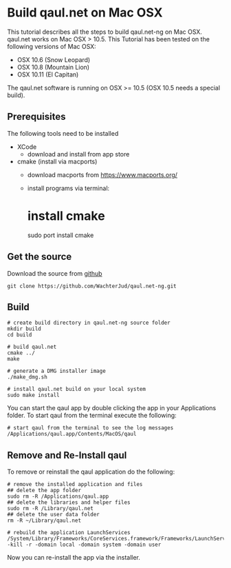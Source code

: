 Build qaul.net on Mac OSX
=========================

This tutorial describes all the steps to build qaul.net-ng on Mac OSX. qaul.net works on
Mac OSX > 10.5. This Tutorial has been tested on the following versions of Mac OSX:

* OSX 10.6 (Snow Leopard)
* OSX 10.8 (Mountain Lion)
* OSX 10.11 (El Capitan)

The qaul.net software is running on OSX >= 10.5 (OSX 10.5 needs a special build).


Prerequisites
-------------

The following tools need to be installed

* XCode 
  * download and install from app store
* cmake (install via macports)
  * download macports from https://www.macports.org/
  * install programs via terminal:

	# install cmake
	sudo port install cmake


Get the source
--------------

Download the source from [github](https://github.com/WachterJud/qaul.net-ng) 

	git clone https://github.com/WachterJud/qaul.net-ng.git


Build
-----

    # create build directory in qaul.net-ng source folder
    mkdir build
    cd build
	
	# build qaul.net
    cmake ../
    make
    
    # generate a DMG installer image
    ./make_dmg.sh
    
    # install qaul.net build on your local system
    sudo make install


You can start the qaul app by double clicking the app in your Applications folder.
To start qaul from the terminal execute the following:

	# start qaul from the terminal to see the log messages
	/Applications/qaul.app/Contents/MacOS/qaul


Remove and Re-Install qaul
--------------------------

To remove or reinstall the qaul application do the following:

	# remove the installed application and files
	## delete the app folder
	sudo rm -R /Applications/qaul.app
	## delete the libraries and helper files
	sudo rm -R /Library/qaul.net
	## delete the user data folder
	rm -R ~/Library/qaul.net
	
	# rebuild the application LaunchServices
	/System/Library/Frameworks/CoreServices.framework/Frameworks/LaunchServices.framework/Support/lsregister -kill -r -domain local -domain system -domain user


Now you can re-install the app via the installer.